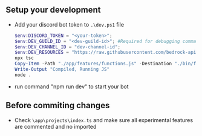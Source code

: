 ## Setup your development
 - Add your discord bot token to `.\dev.ps1` file
   ```powershell
   $env:DISCORD_TOKEN = "<your-token>";
   $env:DEV_GUILD_ID = "<dev-guild-id>"; #Required for debugging commands with higher permission
   $env:DEV_CHANNEL_ID = "dev-channel-id";
   $env:DEV_RESOURCES = "https://raw.githubusercontent.com/bedrock-apis/bot-resources/development"; #Your forked resources if you modify code for resource loaders such as FQA or Templates
   npx tsc
   Copy-Item -Path "./app/features/functions.js" -Destination "./bin/features/functions.js"
   Write-Output "Compiled, Running JS"
   node .
   ```
 - run command "npm run dev" to start your bot

## Before commiting changes
 - Check `\app\projects\index.ts` and make sure all experimental features are commented and no imported